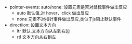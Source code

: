 - pointer-events: auto/none: 设置元素是否对鼠标事件做出反应
  - auto 默认值,对 hover、click 做出反应
  - none 元素不对指针事件做出反应,类似于js阻止默认事件
- directiion: 设置文本方向
  - ltr 默认,文本方向从左到右边
  - rtl 文本方向从右到左
